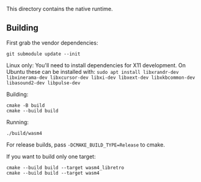 This directory contains the native runtime.

## Building

First grab the vendor dependencies:

```shell
git submodule update --init
```

Linux only: You'll need to install dependencies for X11 development. On Ubuntu these can be
installed with: `sudo apt install libxrandr-dev libxinerama-dev libxcursor-dev libxi-dev
libxext-dev libxkbcommon-dev libasound2-dev libpulse-dev`

Building:

```shell
cmake -B build
cmake --build build
```

Running:

```shell
./build/wasm4
```

For release builds, pass `-DCMAKE_BUILD_TYPE=Release` to cmake.

If you want to build only one target:

``` shell
cmake --build build --target wasm4_libretro
cmake --build build --target wasm4
```
